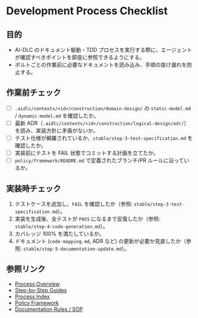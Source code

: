 # Development Process Checklist

## 目的
- AI-DLC のドキュメント駆動・TDD プロセスを実行する際に、エージェントが確認すべきポイントを即座に参照できるようにする。
- ボルトごとの作業前に必要なドキュメントを読み込み、手順の抜け漏れを防止する。

## 作業前チェック
- [ ] `.aidlc/contexts/<id>/construction/domain-design/` の `static-model.md` / `dynamic-model.md` を確認したか。
- [ ] 最新 ADR（`.aidlc/contexts/<id>/construction/logical-design/adr/`）を読み、実装方針に矛盾がないか。
- [ ] テスト仕様が網羅されているか、`stable/step-3-test-specification.md` を確認したか。
- [ ] 実装前にテストを FAIL 状態でコミットする計画を立てたか。
- [ ] `policy/framework/README.md` で定義されたブランチ/PR ルールに沿っているか。

## 実装時チェック
1. テストケースを追加し、`FAIL` を確認したか（参照: `stable/step-3-test-specification.md`）。
2. 実装を生成後、全テストが `PASS` になるまで反復したか（参照: `stable/step-4-code-generation.md`）。
3. カバレッジ 100% を満たしているか。
4. ドキュメント (`code-mapping.md`, ADR など) の更新が必要か見直したか（参照: `stable/step-5-documentation-update.md`）。

## 参照リンク
- [Process Overview](stable/overview.md)
- [Step-by-Step Guides](stable/step-1-domain-design.md)
- [Process Index](INDEX.md)
- [Policy Framework](../../10-governance/framework/README.md)
- [Documentation Rules / SOP](../../00-foundation/documentation/README.md)
